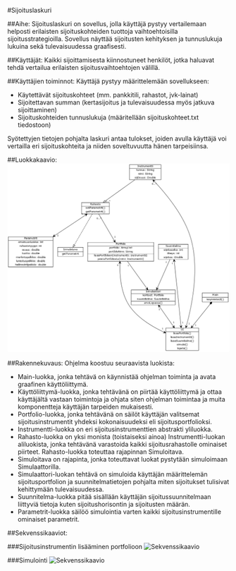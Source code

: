 #Sijoituslaskuri

##Aihe:
Sijoituslaskuri on sovellus, jolla käyttäjä pystyy vertailemaan helposti erilaisten sijoituskohteiden tuottoja vaihtoehtoisilla sijoitusstrategioilla. Sovellus näyttää sijoitusten kehityksen ja tunnuslukuja lukuina sekä tulevaisuudessa graafisesti.

##Käyttäjät:
Kaikki sijoittamisesta kiinnostuneet henkilöt, jotka haluavat tehdä vertailua erilaisten sijoitusvaihtoehtojen välillä.


##Käyttäjien toiminnot:
Käyttäjä pystyy määrittelemään sovellukseen:
- Käytettävät sijoituskohteet (mm. pankkitili, rahastot, jvk-lainat)
- Sijoitettavan summan (kertasijoitus ja tulevaisuudessa myös jatkuva sijoittaminen)
- Sijoituskohteiden tunnuslukuja (määritellään sijoituskohteet.txt tiedostoon)

Syötettyjen tietojen pohjalta laskuri antaa tulokset, joiden avulla käyttäjä voi vertailla eri sijoituskohteita ja niiden soveltuvuutta hänen tarpeisiinsa.

##Luokkakaavio:
![Luokkakaavio](https://github.com/vtikkala/Sijoituslaskuri/blob/master/dokumentaatio/luokkakaavio.png "Luokkakaavio")

##Rakennekuvaus:
Ohjelma koostuu seuraavista luokista:
- Main-luokka, jonka tehtävä on käynnistää ohjelman toiminta ja avata graafinen käyttöliittymä.
- Käyttöliittymä-luokka, jonka tehtävänä on piirtää käyttöliittymä ja ottaa käyttäjältä vastaan toimintoja ja ohjata siten ohjelman toimintaa ja muita komponentteja käyttäjän tarpeiden mukaisesti.
- Portfolio-luokka, jonka tehtävänä on säilöt käyttäjän valitsemat sijoitusinstrumentit yhdeksi kokonaisuudeksi eli sijoitusportfolioksi.
- Instrumentti-luokka on eri sijoitusinstrumenttien abstrakti yliluokka.
- Rahasto-luokka on yksi monista (toistaiseksi ainoa) Instrumentti-luokan aliluokista, jonka tehtävänä varastoida kaikki sijoitusrahastolle ominaiset piirteet. Rahasto-luokka toteuttaa rajapinnan Simuloitava.
- Simuloitava on rajapinta, jonka toteuttavat luokat pystytään simuloimaan Simulaattorilla.
- Simulaattori-luokan tehtävä on simuloida käyttäjän määrittelemän sijoitusportfolion ja suunnitelmatietojen pohjalta miten sijoitukset tulisivat kehittymään tulevaisuudessa.
- Suunnitelma-luokka pitää sisällään käyttäjän sijoitussuunnitelmaan liittyviä tietoja kuten sijoitushorisontin ja sijoitusten määrän.
- Parametrit-luokka säilöö simulointia varten kaikki sijoitusinstrumentille ominaiset parametrit.

##Sekvenssikaaviot:

###Sijoitusinstrumentin lisääminen portfolioon
![Sekvenssikaavio](https://www.websequencediagrams.com/cgi-bin/cdraw?lz=dGl0bGUgSW5zdHJ1bWVudGluIGxpc8Okw6RtaW5lbiBwb3J0Zm9saW9vbgoKaToAHwp0aS0-ICJwOlAAGQgiOmxpc2FhAAcJb24oACIMIGkpCg&s=default "Sekvenssikaavio")

###Simulointi
![Sekvenssikaavio](https://www.websequencediagrams.com/cgi-bin/cdraw?lz=dGl0bGUgU2lqb2l0dXN0ZW4gc2ltdWxvaW50aQoKS8OkeXR0w7ZsaWl0dHltw6QtPipTaW11bGFhdHRvcmk6YXJ2b0xvcHVzc2EoUG9ydGZvbGlvIHAsIFN1dW5uaXRlbG1hIHMpCgApDC0-AEYROnJldHVybiBkb3VibGUKZGVzdHJveSAAXwwKCgoK&s=default "Sekvenssikaavio")


